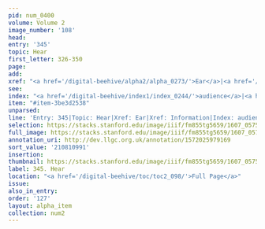 ```yaml
---
pid: num_0400
volume: Volume 2
image_number: '108'
head:
entry: '345'
topic: Hear
first_letter: 326-350
page:
add:
xref: "<a href='/digital-beehive/alpha2/alpha_0273/'>Ear</a>|<a href='/digital-beehive/alpha3/alpha_0477/'>Information</a>"
see:
index: "<a href='/digital-beehive/index1/index_0244/'>audience</a>|<a href='/digital-beehive/index2/index_1779/'>hearing</a>"
item: "#item-3be3d2538"
unparsed:
line: 'Entry: 345|Topic: Hear|Xref: Ear|Xref: Information|Index: audience|Index: hearing|#item-3be3d2538'
selection: https://stacks.stanford.edu/image/iiif/fm855tg5659/1607_0575/823,991,2952,846/full/0/default.jpg
full_image: https://stacks.stanford.edu/image/iiif/fm855tg5659/1607_0575/full/full/0/default.jpg
annotation_uri: http://dev.llgc.org.uk/annotation/1572025979169
sort_value: '210810991'
insertion:
thumbnail: https://stacks.stanford.edu/image/iiif/fm855tg5659/1607_0575/823,991,600,180/250,/0/default.jpg
label: 345. Hear
location: "<a href='/digital-beehive/toc/toc2_098/'>Full Page</a>"
issue:
also_in_entry:
order: '127'
layout: alpha_item
collection: num2
---
```


